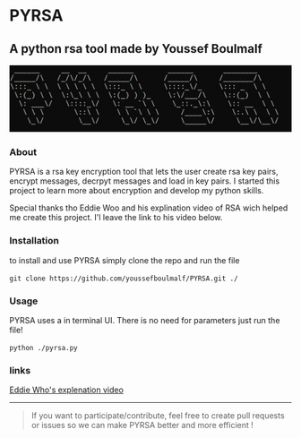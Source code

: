 # PYRSA #
## A python rsa tool made by Youssef Boulmalf ##


![alt text](img/asciArt.jpg?raw=true "art")


### About ###
PYRSA is a rsa key encryption tool that lets the user create rsa key pairs, encrypt messages, decrpyt messages and load in key pairs. I started this project to learn more about encryption and develop my python skills.

Special thanks tho Eddie Woo and his explination video of RSA wich helped me create this project. I'l leave the link to his video below.




### Installation ###

to install and use PYRSA simply clone the repo and run the file

```git clone https://github.com/youssefboulmalf/PYRSA.git ./ ```

### Usage ###

PYRSA uses a in terminal UI. There is no need for parameters just run the file!

```python ./pyrsa.py```

### links ###
[Eddie Who's explenation video](https://www.youtube.com/watch?v=4zahvcJ9glg&t=241s)

- - -

> If you want to participate/contribute, feel free to create pull requests or issues so we can make PYRSA better and more efficient !


